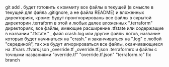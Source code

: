 git add . будет готовить к коммиту все файлы в текущей (в смысле в текущей для файла .gitignore, а не файла README) и вложенных директориях, кроме:
Будут проигнорированы все файлы в скрытой директории .terraform в этой и любых далее вложенных ".terraform" директориях,
все файлы, имеющие расширение .tfstate или содержащие в названии ".tfstate." ,
файл crash.log или другие файлы логов, название которых будет начинаться на "crash." и заканчиваться на ".log" с любой "серединой",
так же будут игнорироваться все файлы, оканчивающиеся на .tfvars .tfvars.json _override.tf _override.tf.json .terraformrc
и файлы с точными названиями "override.tf" "override.tf.json" "terraform.rc" 
fix branch
